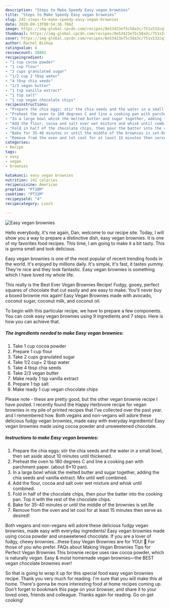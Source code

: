 ```yaml
---
description: "Steps to Make Speedy Easy vegan brownies"
title: "Steps to Make Speedy Easy vegan brownies"
slug: 242-steps-to-make-speedy-easy-vegan-brownies
date: 2020-09-13T00:54:36.766Z
image: https://img-global.cpcdn.com/recipes/8e53423ef5c58a3c/751x532cq70/easy-vegan-brownies-recipe-main-photo.jpg
thumbnail: https://img-global.cpcdn.com/recipes/8e53423ef5c58a3c/751x532cq70/easy-vegan-brownies-recipe-main-photo.jpg
cover: https://img-global.cpcdn.com/recipes/8e53423ef5c58a3c/751x532cq70/easy-vegan-brownies-recipe-main-photo.jpg
author: Rachel Bishop
ratingvalue: 4
reviewcount: 38801
recipeingredient:
- "1 cup cocoa powder"
- "1 cup flour"
- "2 cups granulated sugar"
- "1/2 cup 2 tbsp water"
- "4 tbsp chia seeds"
- "2/3 vegan butter"
- "1 tsp vanilla extract"
- "1 tsp salt"
- "1 cup vegan chocolate chips"
recipeinstructions:
- "Prepare the chia eggs: stir the chia seeds and the water in a small bowl, then set aside about 10 minutes until thickened."
- "Preheat the oven to 180 degrees C and line a cooking pan with parchment paper. (about 8×10 pan)."
- "In a large bowl whisk the melted butter and sugar together, adding the chia seeds and vanilla extract. Mix until well combined."
- "Add the flour, cocoa and salt over wet mixture and whisk until combined."
- "Fold in half of the chocolate chips, then pour the batter into the cooking pan. Top it with the rest of the chocolate chips."
- "Bake for 35-40 minutes or until the middle of the brownies is set.Re"
- "Remove from the oven and let cool for at least 15 minutes then serve as desired!"
categories:
- Recipe
tags:
- easy
- vegan
- brownies

katakunci: easy vegan brownies 
nutrition: 242 calories
recipecuisine: American
preptime: "PT38M"
cooktime: "PT32M"
recipeyield: "4"
recipecategory: Lunch

---
```



![Easy vegan brownies](https://img-global.cpcdn.com/recipes/8e53423ef5c58a3c/751x532cq70/easy-vegan-brownies-recipe-main-photo.jpg)

Hello everybody, it's me again, Dan, welcome to our recipe site. Today, I will show you a way to prepare a distinctive dish, easy vegan brownies. It is one of my favorites food recipes. This time, I am going to make it a bit tasty. This is gonna smell and look delicious.

Easy vegan brownies is one of the most popular of recent trending foods in the world. It's enjoyed by millions daily. It's simple, it's fast, it tastes yummy. They're nice and they look fantastic. Easy vegan brownies is something which I have loved my whole life.

This really is the Best Ever Vegan Brownies Recipe! Fudgy, gooey, perfect squares of chocolate that cut easily and are easy to make. You&#39;ll never buy a boxed brownie mix again! Easy Vegan Brownies made with avocado, coconut sugar, coconut milk, and coconut oil.


To begin with this particular recipe, we have to prepare a few components. You can cook easy vegan brownies using 9 ingredients and 7 steps. Here is how you can achieve that.

<!--inarticleads1-->

##### The ingredients needed to make Easy vegan brownies:

1. Take 1 cup cocoa powder
1. Prepare 1 cup flour
1. Take 2 cups granulated sugar
1. Take 1/2 cup+ 2 tbsp water
1. Take 4 tbsp chia seeds
1. Take 2/3 vegan butter
1. Make ready 1 tsp vanilla extract
1. Prepare 1 tsp salt
1. Make ready 1 cup vegan chocolate chips


Please note - these are pretty good, but the other vegan brownie recipe I have posted. I recently found the Happy Herbivore recipe for vegan brownies in my pile of printed recipes that I&#39;ve collected over the past year. and I remembered how. Both vegans and non-vegans will adore these delicious fudgy vegan brownies, made easy with everyday ingredients! Easy vegan brownies made using cocoa powder and unsweetened chocolate. 

<!--inarticleads2-->

##### Instructions to make Easy vegan brownies:

1. Prepare the chia eggs: stir the chia seeds and the water in a small bowl, then set aside about 10 minutes until thickened.
1. Preheat the oven to 180 degrees C and line a cooking pan with parchment paper. (about 8×10 pan).
1. In a large bowl whisk the melted butter and sugar together, adding the chia seeds and vanilla extract. Mix until well combined.
1. Add the flour, cocoa and salt over wet mixture and whisk until combined.
1. Fold in half of the chocolate chips, then pour the batter into the cooking pan. Top it with the rest of the chocolate chips.
1. Bake for 35-40 minutes or until the middle of the brownies is set.Re
1. Remove from the oven and let cool for at least 15 minutes then serve as desired!


Both vegans and non-vegans will adore these delicious fudgy vegan brownies, made easy with everyday ingredients! Easy vegan brownies made using cocoa powder and unsweetened chocolate. If you are a lover of fudgy, chewy brownies…these Easy Vegan Brownies are for YOU! 🙂 For those of you who prefer. FAQs about Making Vegan Brownies Tips for Perfect Vegan Brownies This brownie recipe uses raw cocoa powder, which is naturally vegan. Easy &amp; moist homemade vegan brownies—the BEST vegan chocolate brownies ever! 

So that is going to wrap it up for this special food easy vegan brownies recipe. Thank you very much for reading. I'm sure that you will make this at home. There's gonna be more interesting food at home recipes coming up. Don't forget to bookmark this page on your browser, and share it to your loved ones, friends and colleague. Thanks again for reading. Go on get cooking!
